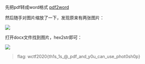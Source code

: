 先把pdf转成word格式 [pdf2word](https://online2pdf.com/pdf2word) 

然后随手对图片缩放了一下，发现原来有两张图片：

![](http://image.taqini.space/img/20200328204601.png)

打开docx文件找到图片，hex2str即可：

![](http://image.taqini.space/img/20200328204257.png)

> flag: wctf2020{th1s_1s_@_pdf_and_y0u_can_use_phot0sh0p}

